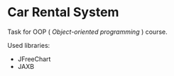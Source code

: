Car Rental System
=================

Task for OOP ( *Object-oriented programming* ) course.

Used libraries:

* JFreeChart
* JAXB
